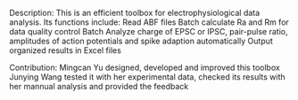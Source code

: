 Description:
This is an efficient toolbox for electrophysiological data analysis.
Its functions include:
Read ABF files
Batch calculate Ra and Rm for data quality control
Batch Analyze charge of EPSC or IPSC, pair-pulse ratio, amplitudes of action potentials and spike adaption automatically
Output organized results in Excel files

Contribution:
Mingcan Yu designed, developed and improved this toolbox
Junying Wang tested it with her experimental data, checked its results with her mannual analysis and provided the feedback
